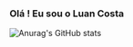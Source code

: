 ### Olá ! Eu sou o Luan Costa

![Anurag's GitHub stats](https://github-readme-stats.vercel.app/api?username=LuanC-1&show_icons=true&theme=radical)


